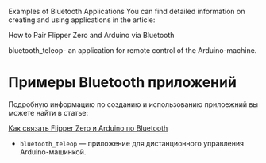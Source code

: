 Examples of Bluetooth Applications
You can find detailed information on creating and using applications in the article:

How to Pair Flipper Zero and Arduino via Bluetooth

bluetooth_teleop- an application for remote control of the Arduino-machine.

# Примеры Bluetooth приложений

Подробную информацию по созданию и использованию прилоежний вы можете найти в статье:

[Как связать Flipper Zero и Arduino по Bluetooth](https://amperka.ru/blogs/projects/flipper-zero-ble-app-tutorial/)

* `bluetooth_teleop` — приложение для дистанционного управления Arduino-машинкой.